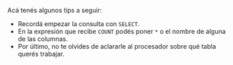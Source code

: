 Acá tenés algunos tips a seguir:

* Recordá empezar la consulta con `SELECT`. 
* En la expresión que recibe `COUNT` podés poner `*` o el nombre de alguna de las columnas. 
* Por último, no te olvides de aclararle al procesador sobre qué tabla querés trabajar.